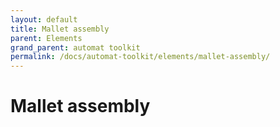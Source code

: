 ```yaml
---
layout: default
title: Mallet assembly
parent: Elements
grand_parent: automat toolkit
permalink: /docs/automat-toolkit/elements/mallet-assembly/
---
```


# Mallet assembly
